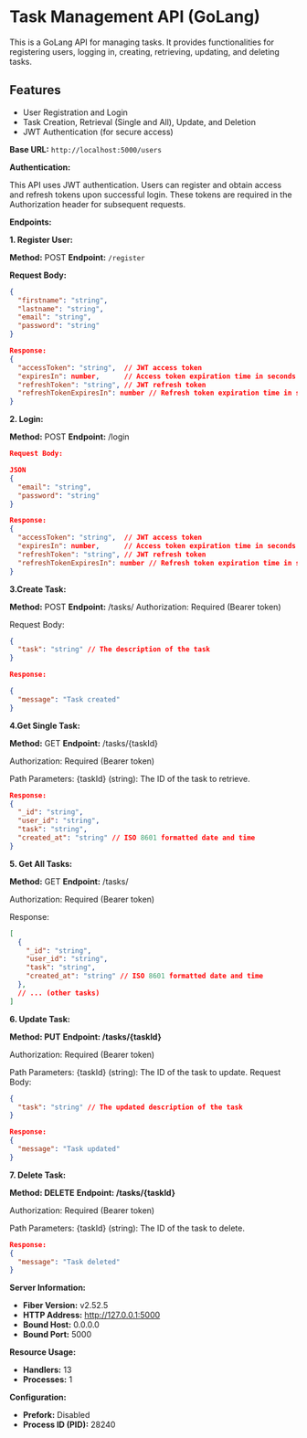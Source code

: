 # Task Management API (GoLang)

This is a GoLang API for managing tasks. It provides functionalities for registering users, logging in, creating, retrieving, updating, and deleting tasks.

## Features

* User Registration and Login
* Task Creation, Retrieval (Single and All), Update, and Deletion
* JWT Authentication (for secure access)

**Base URL:** 
`http://localhost:5000/users`

**Authentication:**

This API uses JWT authentication. Users can register and obtain access and refresh tokens upon successful login. These tokens are required in the Authorization header for subsequent requests.

**Endpoints:**

**1. Register User:**

**Method:** POST
**Endpoint:** `/register`

**Request Body:**

```json
{
  "firstname": "string",
  "lastname": "string",
  "email": "string",
  "password": "string"
}

Response:
{
  "accessToken": "string",  // JWT access token
  "expiresIn": number,      // Access token expiration time in seconds
  "refreshToken": "string", // JWT refresh token
  "refreshTokenExpiresIn": number // Refresh token expiration time in seconds
}
```

**2. Login:**

**Method:** POST
**Endpoint:** /login

```json
Request Body:

JSON
{
  "email": "string",
  "password": "string"
}

Response:
{
  "accessToken": "string",  // JWT access token
  "expiresIn": number,      // Access token expiration time in seconds
  "refreshToken": "string", // JWT refresh token
  "refreshTokenExpiresIn": number // Refresh token expiration time in seconds
}
```

**3.Create Task:**

**Method:** POST
**Endpoint:** /tasks/
Authorization: Required (Bearer token)

Request Body:
```json
{
  "task": "string" // The description of the task
}

Response:

{
  "message": "Task created"
}
```

**4.Get Single Task:**

**Method:** GET
**Endpoint:** /tasks/{taskId}

Authorization: Required (Bearer token)

Path Parameters:
{taskId} (string): The ID of the task to retrieve.

```json
Response:
{
  "_id": "string",
  "user_id": "string",
  "task": "string",
  "created_at": "string" // ISO 8601 formatted date and time
}
```

**5. Get All Tasks:**

**Method:** GET
**Endpoint:** /tasks/

Authorization: Required (Bearer token)

Response:
```json
[
  {
    "_id": "string",
    "user_id": "string",
    "task": "string",
    "created_at": "string" // ISO 8601 formatted date and time
  },
  // ... (other tasks)
]
```

**6. Update Task:**

**Method: PUT**
**Endpoint: /tasks/{taskId}**

Authorization: Required (Bearer token)

Path Parameters:
{taskId} (string): The ID of the task to update.
Request Body:

```json
{
  "task": "string" // The updated description of the task
}

Response:
{
  "message": "Task updated"
}
```


**7. Delete Task:**

**Method: DELETE**
**Endpoint: /tasks/{taskId}**

Authorization: Required (Bearer token)

Path Parameters:
{taskId} (string): The ID of the task to delete.

```json
Response:
{
  "message": "Task deleted"
}
```

**Server Information:**

* **Fiber Version:** v2.52.5
* **HTTP Address:** http://127.0.0.1:5000
* **Bound Host:** 0.0.0.0
* **Bound Port:** 5000

**Resource Usage:**

* **Handlers:** 13
* **Processes:** 1

**Configuration:**

* **Prefork:** Disabled
* **Process ID (PID):** 28240

